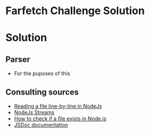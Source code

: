 # Farfetch Challenge Solution

# Solution

## Parser

- For the puposes of this

## Consulting sources

- [Reading a file line-by-line in NodeJs](https://usefulangle.com/post/95/nodejs-read-file-line-by-line)
- [NodeJs Streams](https://medium.freecodecamp.org/node-js-streams-everything-you-need-to-know-c9141306be93)
- [How to check if a file exists in Node.js](https://flaviocopes.com/how-to-check-if-file-exists-node/)
- [JSDoc documentation](http://usejsdoc.org)
